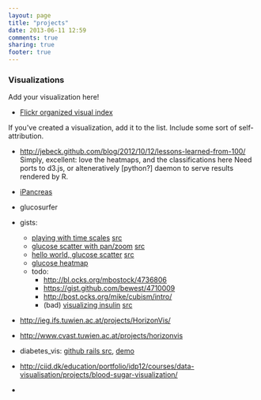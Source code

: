 ```yaml
---
layout: page
title: "projects"
date: 2013-06-11 12:59
comments: true
sharing: true
footer: true
---
```


### Visualizations

Add your visualization here!
* [Flickr organized visual index](http://www.flickr.com/photos/dataviz/)

If you've created a visualization, add it to the list.  Include some sort of
self-attribution.

* http://jebeck.github.com/blog/2012/10/12/lessons-learned-from-100/
  Simply, excellent: love the heatmaps, and the classifications here
  Need ports to d3.js, or alteneratively [python?] daemon to serve results
  rendered by R.
* [iPancreas](https://github.com/jebeck/iPancreas)

* glucosurfer
* gists:

  * [playing with time scales](http://bl.ocks.org/4292338) [src](https://gist.github.com/4292338)
  * [glucose scatter with pan/zoom](http://bl.ocks.org/4265100) [src](https://gist.github.com/4265100)
  * [hello world, glucose scatter](http://bl.ocks.org/4241973) [src](https://gist.github.com/4241973)
  * [glucose heatmap](http://bl.ocks.org/bewest/5075497)
  * todo:
    * http://bl.ocks.org/mbostock/4736806
    * https://gist.github.com/bewest/4710009
    * http://bost.ocks.org/mike/cubism/intro/
    * (bad) [visualizing insulin](http://bl.ocks.org/bewest/5011908) [src](https://gist.github.com/bewest/5011908)
* http://ieg.ifs.tuwien.ac.at/projects/HorizonVis/
* http://www.cvast.tuwien.ac.at/projects/horizonvis
* diabetes_vis: [github rails src](https://github.com/benrudolph/diabetes_vis), [demo](http://diabetesvis.herokuapp.com/diabetes/dashboard)
* http://ciid.dk/education/portfolio/idp12/courses/data-visualisation/projects/blood-sugar-visualization/
* 

